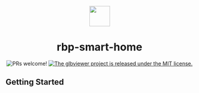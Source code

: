 <p align="center">
  <img src="" alt="" height="55px" />
</p> 
<h1 align="center">
  rbp-smart-home
</h1>

<p align="center">
  <img src="https://img.shields.io/badge/PRs-welcome-brightgreen.svg" alt="PRs welcome!" />
  <a href="https://github.com/navalmonga/rbp-smart-home/blob/master/LICENSE">
    <img src="https://img.shields.io/badge/license-MIT-blue.svg" alt="The glbviewer project is released under the MIT license." />
  </a>
</p>

## Getting Started